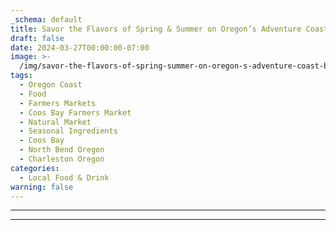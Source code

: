 ```yaml
---
_schema: default
title: Savor the Flavors of Spring & Summer on Oregon’s Adventure Coast
draft: false
date: 2024-03-27T00:00:00-07:00
image: >-
  /img/savor-the-flavors-of-spring-summer-on-oregon-s-adventure-coast-blog-695x322-jpg.jpg
tags:
  - Oregon Coast
  - Food
  - Farmers Markets
  - Coos Bay Farmers Market
  - Natural Market
  - Seasonal Ingredients
  - Coos Bay
  - North Bend Oregon
  - Charleston Oregon
categories:
  - Local Food & Drink
warning: false
---
```

---

---